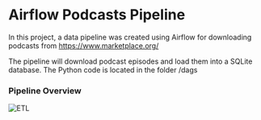# Airflow Podcasts Pipeline

In this project, a data pipeline was created using Airflow for downloading podcasts from https://www.marketplace.org/ 

The pipeline will download podcast episodes and load them into a SQLite database. The Python code is located in the folder /dags

### Pipeline Overview

![ETL](https://drive.google.com/uc?id=1ssR9ptDjMHvWdBe7rPmr6N6TxYaAj0z3)

